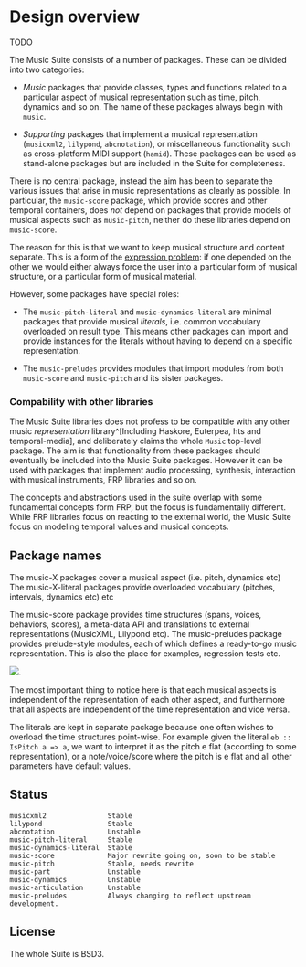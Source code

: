 
# Design overview

<!--
To develop the Music Suite you need the following tools:

* Pandoc
* Transf
* Hslinks
* Lilypond

Most of these can be installed using `cabal install`.

There is a utility program called `music-util`, which simplifies the kind of cross-package development used throughout the Music Suite. This can be installed in the same manner as the packages, i.e. `cabal install music-util`. See [its documentation][music-util-docs] for an overview of the things it can do.

-->

TODO

The Music Suite consists of a number of packages. These can be divided into two categories: 

- *Music* packages that provide classes, types and functions related to a particular aspect of musical representation such as time, pitch, dynamics and so on. The name of these packages always begin with `music`.

- *Supporting* packages that implement a musical representation (`musicxml2`, `lilypond`, `abcnotation`), or miscellaneous functionality such as cross-platform MIDI support (`hamid`). These packages can be used as stand-alone packages but are included in the Suite for completeness.

There is no central package, instead the aim has been to separate the various issues that arise in music representations as clearly as possible. In particular, the `music-score` package, which provide scores and other temporal containers, does *not* depend on packages that provide models of musical aspects such as `music-pitch`, neither do these libraries depend on `music-score`. 

The reason for this is that we want to keep musical structure and content separate. This is a form of the [expression problem](http://en.wikipedia.org/wiki/Expression_problem): if one depended on the other we would either always force the user into a particular form of musical structure, or a particular form of musical material.

However, some packages have special roles:

- The `music-pitch-literal` and `music-dynamics-literal` are minimal packages that provide musical *literals*, i.e. common vocabulary overloaded on result type. This means other packages can import and provide instances for the literals without having to depend on a specific representation.

- The `music-preludes` provides modules that import modules from both `music-score` and `music-pitch` and its sister packages.


### Compability with other libraries

The Music Suite libraries does not profess to be compatible with any other music *representation* library^[Including Haskore, Euterpea, hts and temporal-media], and deliberately claims the whole `Music` top-level package. The aim is that functionality from these packages should eventually be included into the Music Suite packages. However it can be used with packages that implement audio processing, synthesis, interaction with musical instruments, FRP libraries and so on. 

The concepts and abstractions used in the suite overlap with some fundamental concepts form FRP, but the focus is fundamentally different. While FRP libraries focus on reacting to the external world, the Music Suite focus on modeling temporal values and musical concepts.


## Package names

The music-X packages cover a musical aspect (i.e. pitch, dynamics etc)
The music-X-literal packages provide overloaded vocabulary (pitches, intervals, dynamics etc) etc

The music-score package provides time structures (spans, voices, behaviors, scores), a meta-data API and translations to external representations (MusicXML, Lilypond etc).
The music-preludes package provides prelude-style modules, each of which defines a ready-to-go music representation. This is also the place for examples, regression tests etc.

![](https://raw.github.com/hanshoglund/music-docs/master/music-suite-deps.png).

The most important thing to notice here is that each musical aspects is independent of the representation of each other aspect, and furthermore that all aspects are independent of the time representation and vice versa.

The literals are kept in separate package because one often wishes to overload the time structures point-wise. For example given the literal `eb :: IsPitch a => a`, we want to interpret it as the pitch e flat (according to some representation), or a note/voice/score where the pitch is e flat and all other parameters have default values.

 
## Status

	musicxml2				Stable
	lilypond				Stable
	abcnotation				Unstable
	music-pitch-literal		Stable
	music-dynamics-literal	Stable
	music-score				Major rewrite going on, soon to be stable
	music-pitch				Stable, needs rewrite
	music-part				Unstable
	music-dynamics			Unstable
	music-articulation		Unstable
	music-preludes			Always changing to reflect upstream development.
	
## License

The whole Suite is BSD3.

